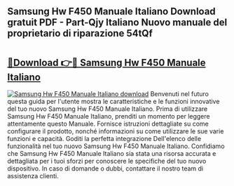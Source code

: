## Samsung Hw F450 Manuale Italiano Download gratuit PDF - Part-Qjy Italiano Nuovo manuale del proprietario di riparazione 54tQf

# <h2><a href="http://dfggskz.blite.top/?on=Samsung+Hw+F450+Manuale+Italiano">🔗Download 👉🔴 Samsung Hw F450 Manuale Italiano</a></h2>

[![Samsung Hw F450 Manuale Italiano download](https://i.imgur.com/lujVjoI.png)](http://dfggskz.blite.top/?on=Samsung+Hw+F450+Manuale+Italiano)
Benvenuti nel futuro questa guida per l'utente mostra le caratteristiche e le funzioni innovative del tuo nuovo Samsung Hw F450 Manuale Italiano. Prima di utilizzare Samsung Hw F450 Manuale Italiano, prenditi un momento per leggere attentamente questo Manuale. Fornisce istruzioni dettagliate su come configurare il prodotto, nonché informazioni su come utilizzare le sue varie funzioni e capacità. Goditi la perfetta integrazione Dell'elenco delle funzionalità nel tuo nuovo Samsung Hw F450 Manuale Italiano. Confidiamo che Samsung Hw F450 Manuale Italiano sia stata una risorsa accurata e dettagliata per i tuoi sforzi per conoscere le specifiche del tuo nuovo dispositivo. In caso di domande o dubbi, contattare il nostro team di assistenza clienti.
